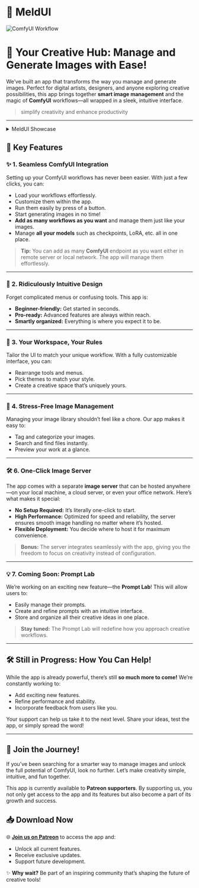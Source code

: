 # 🌈 MeldUI

![ComfyUI Workflow](assets/running_1.png)

# 🌟 **Your Creative Hub: Manage and Generate Images with Ease!**

We’ve built an app that transforms the way you manage and generate images. Perfect for digital artists, designers, and anyone exploring creative possibilities, this app brings together **smart image management** and the magic of **ComfyUI** workflows—all wrapped in a sleek, intuitive interface.

> simplify creativity and enhance productivity

---

<details>
  <summary>MeldUI Showcase</summary>
  <img src="assets/idle_1.png" alt="image-description"/>
  <img src="assets/idle_2.png" alt="image-description"/>
  <img src="assets/workflow_edit_1.png" alt="image-description"/>
  <img src="assets/workflows_almost_empty.png" alt="image-description"/>
  <img src="assets/settings.png" alt="image-description"/>
  <img src="assets/gallery_1.png" alt="image-description"/>
</details>

## 🔧 **Key Features**

### ✨ **1. Seamless ComfyUI Integration**
Setting up your ComfyUI workflows has never been easier. With just a few clicks, you can:
- Load your workflows effortlessly.
- Customize them within the app.
- Run them easily by press of a button.
- Start generating images in no time!
- **Add as many workflows as you want** and manage them just like your images.
- Manage **all your models** such as checkpoints, LoRA, etc. all in one place.

> **Tip:** You can add as many **ComfyUI** endpoint as you want either in remote server or local network. The app will manage them effortlessly.

---

### 🔄 **2. Ridiculously Intuitive Design**
Forget complicated menus or confusing tools. This app is:
- **Beginner-friendly:** Get started in seconds.
- **Pro-ready:** Advanced features are always within reach.
- **Smartly organized:** Everything is where you expect it to be.

---

### 🔺 **3. Your Workspace, Your Rules**
Tailor the UI to match your unique workflow. With a fully customizable interface, you can:
- Rearrange tools and menus.
- Pick themes to match your style.
- Create a creative space that’s uniquely yours.

---

### 📁 **4. Stress-Free Image Management**
Managing your image library shouldn’t feel like a chore. Our app makes it easy to:
- Tag and categorize your images.
- Search and find files instantly.
- Preview your work at a glance.

---

### 🛠️ **6. One-Click Image Server**
The app comes with a separate **image server** that can be hosted anywhere—on your local machine, a cloud server, or even your office network. Here’s what makes it special:
- **No Setup Required:** It’s literally one-click to start.
- **High Performance:** Optimized for speed and reliability, the server ensures smooth image handling no matter where it’s hosted.
- **Flexible Deployment:** You decide where to host it for maximum convenience.

> **Bonus:** The server integrates seamlessly with the app, giving you the freedom to focus on creativity instead of configuration.

---

### 💡 **7. Coming Soon: Prompt Lab**
We’re working on an exciting new feature—the **Prompt Lab**! This will allow users to:
- Easily manage their prompts.
- Create and refine prompts with an intuitive interface.
- Store and organize all their creative ideas in one place.

> **Stay tuned:** The Prompt Lab will redefine how you approach creative workflows.

---

## 🛠️ **Still in Progress: How You Can Help!**

While the app is already powerful, there’s still **so much more to come!** We’re constantly working to:
- Add exciting new features.
- Refine performance and stability.
- Incorporate feedback from users like you.

Your support can help us take it to the next level. Share your ideas, test the app, or simply spread the word!

---

## 🎨 **Join the Journey!**

If you’ve been searching for a smarter way to manage images and unlock the full potential of ComfyUI, look no further. Let’s make creativity simple, intuitive, and fun together.

This app is currently available to **Patreon supporters**. By supporting us, you not only get access to the app and its features but also become a part of its growth and success.

## 📥 **Download Now**

🌐 **[Join us on Patreon](https://www.patreon.com/queiul)** to access the app and:
- Unlock all current features.
- Receive exclusive updates.
- Support future development.

✨ **Why wait?** Be part of an inspiring community that’s shaping the future of creative tools!

